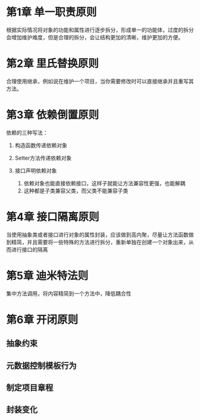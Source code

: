 # 第1章 单一职责原则 

根据实际情况将对象的功能和属性进行逐步拆分，形成单一的功能体，过度的拆分会增加维护难度，但是合理的拆分，会让结构更加的清晰，维护更加的方便。

# 第2章 里氏替换原则 

合理使用继承，例如说在维护一个项目，当你需要修改时可以直接继承并且重写其方法。

# 第3章 依赖倒置原则 

依赖的三种写法：

1. 构造函数传递依赖对象

2. Setter方法传递依赖对象 

3. 接口声明依赖对象 
   1. 依赖对象也能直接依赖接口，这样子就能让方法兼容性更强，也能解耦
   2. 这种都是子类兼容父类，而父类不能兼容子类

# 第4章 接口隔离原则 

当使用抽象类或者接口进行对象的属性封装，应该做到高内聚，尽量让方法函数做到精简，并且需要将一些特殊的方法进行拆分，重新单独在创建一个对象出来，从而进行接口的隔离

# 第5章 迪米特法则 

集中方法调用，将内容精简到一个方法中，降低耦合性

# 第6章 开闭原则

 ## 抽象约束
 
 ## 元数据控制模板行为
 
 ## 制定项目章程
 
 ## 封装变化
